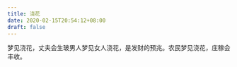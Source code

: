 ```yaml
---
title: 浇花
date: 2020-02-15T20:54:12+08:00
draft: false
---
```


梦见浇花，丈夫会生玻男人梦见女人浇花，是发财的预兆。农民梦见浇花，庄稼会丰收。